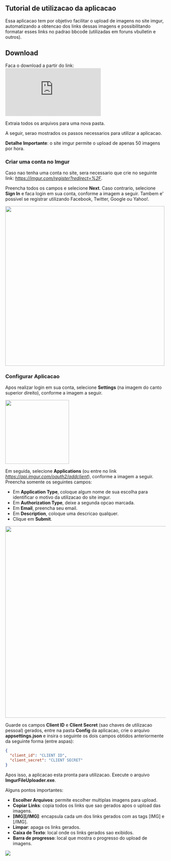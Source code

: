 ## Tutorial de utilizacao da aplicacao

Essa aplicacao tem por objetivo facilitar o upload de imagens no site imgur, automatizando a obtencao dos links dessas imagens e possibilitando formatar esses links no padrao bbcode (utilizadas em foruns vbulletin e outros).

## Download

Faca o download a partir do link: ![download da ultima versao](https://github.com/felzend/imgur-uploader/raw/master/Download/ImgurUploader-latest.rar)

Extraia todos os arquivos para uma nova pasta.

A seguir, serao mostrados os passos necessarios para utilizar a aplicacao.

**Detalhe Importante**: o site imgur permite o upload de apenas 50 imagens por hora.

### Criar uma conta no Imgur

Caso nao tenha uma conta no site, sera necessario que crie no seguinte link: _https://imgur.com/register?redirect=%2F_.

Preencha todos os campos e selecione **Next**. Caso contrario, selecione **Sign In** e faca login em sua conta, conforme a imagem a seguir. Tambem e' possivel se registrar utilizando Facebook, Twitter, Google ou Yahoo!.

<img src="https://i.imgur.com/nbc6afN.png" width="500"/>

### Configurar Aplicacao

Apos realizar login em sua conta, selecione **Settings** (na imagem do canto superior direito), conforme a imagem a seguir.

<img src="https://i.imgur.com/ghWGlb9.png" width="200"/>

Em seguida, selecione **Applications** (ou entre no link _https://api.imgur.com/oauth2/addclient_), conforme a imagem a seguir. Preencha somente os seguintes campos:

* Em **Application Type**, coloque algum nome de sua escolha para identificar o motivo da utilizacao do site imgur.
* Em **Authorization Type**, deixe a segunda opcao marcada.
* Em **Email**, preencha seu email.
* Em **Description**, coloque uma descricao qualquer.
* Clique em **Submit**.

<img src="https://i.imgur.com/cCcMyJX.png" width="600"/>

Guarde os campos **Client ID** e **Client Secret** (sao chaves de utilizacao pessoal) gerados, entre na pasta **Config** da aplicacao, crie o arquivo **appsettings.json** e insira o seguinte os dois campos obtidos anteriormente da seguinte forma (entre aspas):

```json
{
  "client_id": "CLIENT ID",
  "client_secret": "CLIENT SECRET"
}
```

Apos isso, a aplicacao esta pronta para utilizacao. Execute o arquivo **ImgurFileUploader.exe**.

Alguns pontos importantes:

* **Escolher Arquivos**: permite escolher multiplas imagens para upload.
* **Copiar Links**: copia todos os links que sao gerados apos o upload das imagens.
* **[IMG][/IMG]**: encapsula cada um dos links gerados com as tags [IMG] e [/IMG].
* **Limpar**: apaga os links gerados.
* **Caixa de Texto**: local onde os links gerados sao exibidos.
* **Barra de progresso**: local que mostra o progresso do upload de imagens.

![](https://i.imgur.com/jILyoSF.png)
